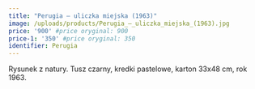 ```yaml
---
title: "Perugia – uliczka miejska (1963)"
image: /uploads/products/Perugia_–_uliczka_miejska_(1963).jpg
price: '900' #price oryginal: 900
price-1: '350' #price oryginal: 350
identifier: Perugia
---
```


Rysunek z natury. Tusz czarny, kredki pastelowe, karton 33x48 cm, rok 1963.